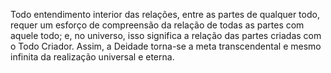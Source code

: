 ﻿Todo entendimento interior das relações, entre as partes de qualquer todo, requer um esforço de compreensão da relação de todas as partes com aquele todo; e, no universo, isso significa a relação das partes criadas com o Todo Criador. Assim, a Deidade torna-se a meta transcendental e mesmo infinita da realização universal e eterna.